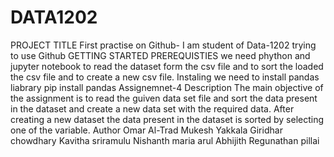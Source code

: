 # DATA1202
PROJECT TITLE
First practise on Github- I am student of Data-1202 trying to use Github
GETTING STARTED
PREREQUISTIES
we need phython and jupyter notebook to read the dataset form the csv file and to sort the loaded the csv file and to create a new csv file.
Instaling
we need to install pandas liabrary pip install pandas
Assignemnet-4 Description
The main objective of the assignment is to read the guiven data set file and sort the data present in the dataset and create a new data set with the required data. After creating a new dataset the data present in the dataset is sorted by selecting one of the variable.
Author 
    Omar Al-Trad
    Mukesh Yakkala
    Giridhar chowdhary
    Kavitha sriramulu
    Nishanth maria arul
    Abhijith Regunathan pillai
